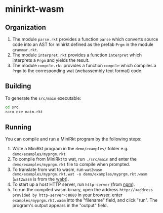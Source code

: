 # minirkt-wasm

## Organization

1. The module `parse.rkt` provides a function `parse` which converts source code
   into an AST for minirkt defined as the prefab `Prgm` in the module
   `grammar.rkt`.
2. The module `interpret.rkt` provides a function `interpret` which interprets a
   `Prgm` and yields the result.
3. The module `compile.rkt` provides a function `compile` which compiles a
   `Prgm` to the corresponding wat (webassembly text format) code.

## Building

To generate the `src/main` executable:

```sh
cd src
raco exe main.rkt
```

## Running

You can compile and run a MiniRkt program by the following steps:

1. Write a MiniRkt program in the `demo/examples/` folder e.g.
   `demo/examples/myprgm.rkt`
2. To compile from MiniRkt to wat, run `./src/main` and enter the
   `demo/examples/myprgm.rkt` file to compile when prompted.
3. To translate from wat to wasm, run
   `wat2wasm demo/examples/myprgm.rkt.wat -o demo/examples/myprgm.rkt.wasm`
   (`wat2wasm` is from the [wabt](https://github.com/WebAssembly/wabt)).
4. To start up a host HTTP server, run `http-server` (from
   [npm](https://www.npmjs.com/package/http-server)).
5. To run the compiled wasm binary, open the address
   `http://<address provided by http-server>:8080` in your browser, enter
   `examples/myprgm.rkt.wasm` into the "filename" field, and click "run". The
   program's output appears in the "output" field.
